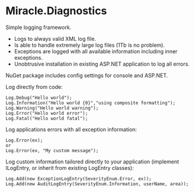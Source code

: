 Miracle.Diagnostics
===================

Simple logging framework.

- Logs to always valid XML log file. 
- Is able to handle extremely large log files (1Tb is no problem). 
- Exceptions are logged with all available information including inner exceptions.
- Unobtrusive installation in existing ASP.NET application to log all errors. 

NuGet package includes config settings for console and ASP.NET.

Log directly from code:
````
Log.Debug("Hello world");
Log.Information("Hello world {0}","using composite formatting");
Log.Warning("Hello world warning");
Log.Error("Hello world error");
Log.Fatal("Hello world fatal");
````
Log applications errors with all exception information:
````
Log.Error(ex);
or
Log.Error(ex, "My custom message");
````

Log custom information tailored directly to your application (implement ILogEntry, or inherit from existing LogEntry classes):
````
Log.Add(new ExceptionLogEntry(SeverityEnum.Error, ex));
Log.Add(new AuditLogEntry(SeverityEnum.Information, userName, area));
````
